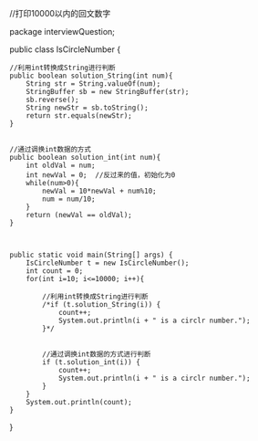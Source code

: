 //打印10000以内的回文数字


package interviewQuestion;

public class IsCircleNumber {

	//利用int转换成String进行判断
	public boolean solution_String(int num){
		String str = String.valueOf(num);
		StringBuffer sb = new StringBuffer(str);
		sb.reverse();
		String newStr = sb.toString();
		return str.equals(newStr);
	}
	
	
	//通过调换int数据的方式
	public boolean solution_int(int num){
		int oldVal = num;
		int newVal = 0;  //反过来的值，初始化为0
		while(num>0){
			newVal = 10*newVal + num%10;
			num = num/10;
		}
		return (newVal == oldVal);
	}
	
	
	
	public static void main(String[] args) {
		IsCircleNumber t = new IsCircleNumber();
		int count = 0;
		for(int i=10; i<=10000; i++){
			
			//利用int转换成String进行判断
			/*if (t.solution_String(i)) {
				count++;
				System.out.println(i + " is a circlr number.");
			}*/
			
			
			//通过调换int数据的方式进行判断
			if (t.solution_int(i)) {
				count++;
				System.out.println(i + " is a circlr number.");
			}
		}
		System.out.println(count);
	}

}


